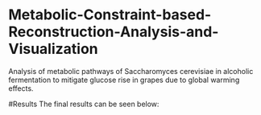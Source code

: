 # Metabolic-Constraint-based-Reconstruction-Analysis-and-Visualization
Analysis of metabolic pathways of Saccharomyces cerevisiae in alcoholic fermentation to mitigate glucose rise in grapes due to global warming effects.

#Results
The final results can be seen below: 
